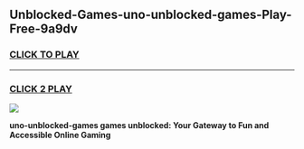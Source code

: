 
## Unblocked-Games-uno-unblocked-games-Play-Free-9a9dv
<h3>
<a href="https://premium76.site?title=uno-unblocked-games&ref=18A1">CLICK TO PLAY</a></h3>
<hr>

<h3>
<a href="https://premium76.site?title=uno-unblocked-games&ref=18A1">CLICK 2 PLAY</a>
  
</h3>

<a href="https://premium76.site?title=uno-unblocked-games&ref=18A1"><img src="https://clearcache.store/games.png"></a>


**uno-unblocked-games games unblocked: Your Gateway to Fun and Accessible Online Gaming**
